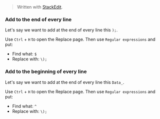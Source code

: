 
> Written with [StackEdit](https://stackedit.io/).

### Add to the end of every line
Let's say we want to add at the end of every line this `);`.

Use `Ctrl` + `H` to open the Replace page. Then use `Regular expressions` and put:

- Find what: `$`
- Replace with: `\);`

### Add to the beginning of every line
Let's say we want to add at the end of every line this `Data_`.

Use `Ctrl` + `H` to open the Replace page. Then use `Regular expressions` and put:

- Find what: `^`
- Replace with: `\);`


<!--stackedit_data:
eyJoaXN0b3J5IjpbLTIwMTcyNDgzMV19
-->